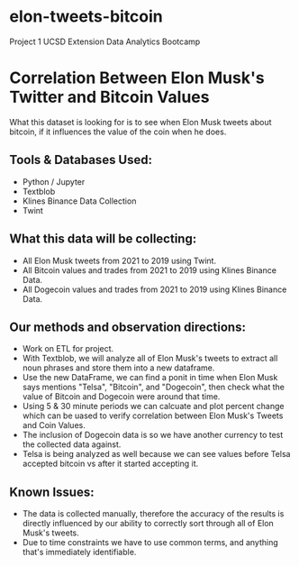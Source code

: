 # elon-tweets-bitcoin
Project 1 UCSD Extension Data Analytics Bootcamp

# Correlation Between Elon Musk's Twitter and Bitcoin Values
What this dataset is looking for is to see when Elon Musk tweets about bitcoin, if it influences the value of the coin when he does.

## Tools & Databases Used:
- Python / Jupyter
- Textblob
- Klines Binance Data Collection
- Twint

## What this data will be collecting:
- All Elon Musk tweets from 2021 to 2019 using Twint.
- All Bitcoin values and trades from 2021 to 2019 using Klines Binance Data.
- All Dogecoin values and trades from 2021 to 2019 using Klines Binance Data.

## Our methods and observation directions:
- Work on ETL for project.
- With Textblob, we will analyze all of Elon Musk's tweets to extract all noun phrases and store them into a new dataframe.
- Use the new DataFrame, we can find a ponit in time when Elon Musk says mentions "Telsa", "Bitcoin", and "Dogecoin", then check what the value of Bitcoin and Dogecoin were around that time.
- Using 5 & 30 minute periods we can calcuate and plot percent change which can be uased to verify correlation between Elon Musk's Tweets and Coin Values.
- The inclusion of Dogecoin data is so we have another currency to test the collected data against.
- Telsa is being analyzed as well because we can see values before Telsa accepted bitcoin vs after it started accepting it.

## Known Issues:
- The data is collected manually, therefore the accuracy of the results is directly influenced by our ability to correctly sort through all of Elon Musk's tweets.
- Due to time constraints we have to use common terms, and anything that's immediately identifiable.
